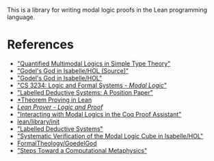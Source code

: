 This is a library for writing modal logic proofs in the Lean programming
language.

# References
- ["Quantified Multimodal Logics in Simple Type Theory"](https://arxiv.org/abs/0905.2435)
- ["Godel's God in Isabelle/HOL (Source)"](https://www.isa-afp.org/entries/GoedelGod.shtml)
- ["Godel's God in Isabelle/HOL"](https://pdfs.semanticscholar.org/1405/8ca810f6180c25183a936316aea0b4098e88.pdf)
- ["CS 3234: Logic and Formal Systems - *Modal Logic*"](http://www.comp.nus.edu.sg/~cs3234/notes/Modal_Logic.pdf)
- ["Labelled Deductive Systems: A Position Paper"](https://projecteuclid.org/download/pdf_1/euclid.lnl/1235423708)
- [*Theorem Proving in Lean](https://leanprover.github.io/theorem_proving_in_lean/theorem_proving_in_lean.pdf)
- [*Lean Prover - Logic and Proof*](https://leanprover.github.io/logic_and_proof/logic_and_proof.pdf)
- ["Interacting with Modal Logics in the Coq Proof Assistant"](http://page.mi.fu-berlin.de/cbenzmueller/papers/C44.pdf)
- [lean/library/init](https://github.com/leanprover/lean/tree/master/library/init)
- ["Labelled Deductive Systems"](http://profs.scienze.univr.it/~vigano/events/lds-unilog05.pdf)
- ["Systematic Verification of the Modal Logic Cube in Isabelle/HOL"](https://arxiv.org/pdf/1507.08717.pdf)
- [FormalTheology/GoedelGod](https://github.com/FormalTheology/GoedelGod)
- ["Steps Toward a Computational Metaphysics"](http://mally.stanford.edu/Papers/computation.pdf)
